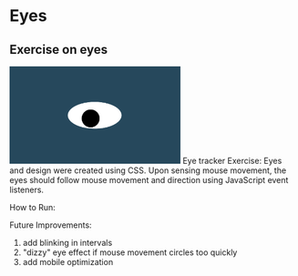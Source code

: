 # Eyes
## Exercise on eyes
<img src= "oneeye.png" width='300'/>
Eye tracker Exercise:
Eyes and design were created using CSS. Upon sensing mouse movement, the eyes should follow mouse movement and direction using JavaScript event listeners. 


How to Run:

Future Improvements:
1. add blinking in intervals
2. "dizzy" eye effect if mouse movement circles too quickly
3. add mobile optimization
